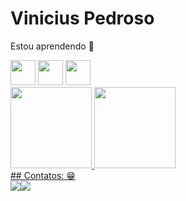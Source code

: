 # Vinicius Pedroso

Estou aprendendo 🧐

<img src="https://cdn.jsdelivr.net/gh/devicons/devicon@latest/icons/java/java-original-wordmark.svg" width="40" height="40" /> 

<img src="https://cdn.jsdelivr.net/gh/devicons/devicon@latest/icons/javascript/javascript-original.svg" width="40" height="40" /> 

<img src="https://cdn.jsdelivr.net/gh/devicons/devicon@latest/icons/python/python-original-wordmark.svg" width="40" height="40" />                     
<div> 
<a href="https://github.com/Draxyzz"> 
<img loading="lazy" height="130em" src="https://github-readme-stats.vercel.app/api/top-langs/?username=Draxyzz&layout=compact&langs_count=7&theme=dracula"/> 
<img loading="lazy" height="130em" src="https://github-readme-stats.vercel.app/api?username=Draxyzz&show_icons=true&theme=dracula&include_all_commits=true&count_private=true"/> </div>  
    ## Contatos: 😁  
<div> <a href = "viniciussilvapedroso@gmail.com"><img loading="lazy" src="https://img.shields.io/badge/Gmail-D14836?style=for-the-badge&logo=gmail&logoColor=whit
<a href="https://www.linkedin.com/in/https://https://www.linkedin.com/in/vinícius-pedroso-29aab02b8//" target="_blank"><img loading="lazy" src="https://img.shields.io/badge/-LinkedIn-%230077B5?style=for-the-badge&logo=linkedin&logoColor=white" target="_blank"></a> </div>
